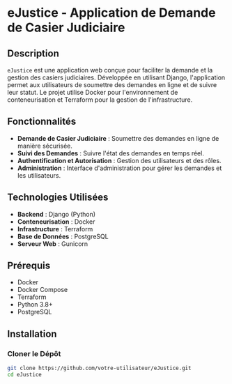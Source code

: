# eJustice - Application de Demande de Casier Judiciaire

## Description

`eJustice` est une application web conçue pour faciliter la demande et la gestion des casiers judiciaires. Développée en utilisant Django, l'application permet aux utilisateurs de soumettre des demandes en ligne et de suivre leur statut. Le projet utilise Docker pour l'environnement de conteneurisation et Terraform pour la gestion de l'infrastructure.

## Fonctionnalités

- **Demande de Casier Judiciaire** : Soumettre des demandes en ligne de manière sécurisée.
- **Suivi des Demandes** : Suivre l'état des demandes en temps réel.
- **Authentification et Autorisation** : Gestion des utilisateurs et des rôles.
- **Administration** : Interface d'administration pour gérer les demandes et les utilisateurs.

## Technologies Utilisées

- **Backend** : Django (Python)
- **Conteneurisation** : Docker
- **Infrastructure** : Terraform
- **Base de Données** : PostgreSQL
- **Serveur Web** : Gunicorn

## Prérequis

- Docker
- Docker Compose
- Terraform
- Python 3.8+
- PostgreSQL

## Installation

### Cloner le Dépôt

```bash
git clone https://github.com/votre-utilisateur/eJustice.git
cd eJustice

